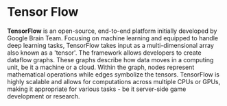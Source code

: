 # Tensor Flow

**TensorFlow** is an open-source, end-to-end platform initially developed by Google Brain Team. Focusing on machine learning and equipped to handle deep learning tasks, TensorFlow takes input as a multi-dimensional array also known as a 'tensor'. The framework allows developers to create dataflow graphs. These graphs describe how data moves in a computing unit, be it a machine or a cloud. Within the graph, nodes represent mathematical operations while edges symbolize the tensors. TensorFlow is highly scalable and allows for computations across multiple CPUs or GPUs, making it appropriate for various tasks - be it server-side game development or research.
